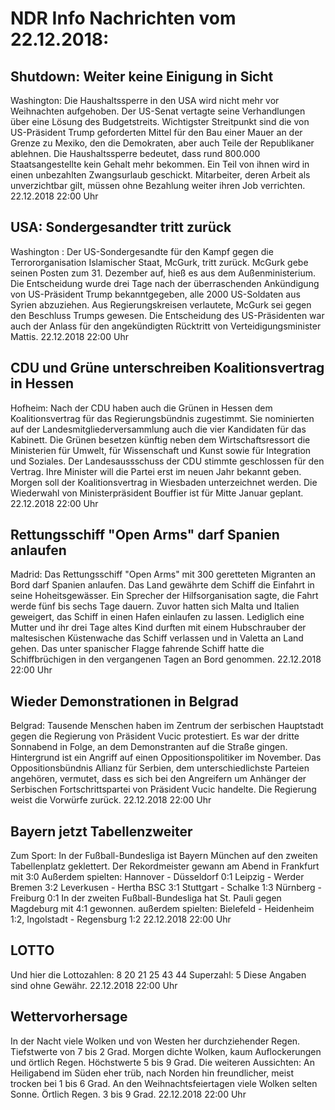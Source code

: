 # NDR Info Nachrichten vom 22.12.2018:


## Shutdown: Weiter keine Einigung in Sicht
Washington: Die Haushaltssperre in den USA wird nicht mehr vor Weihnachten aufgehoben. Der US-Senat vertagte seine Verhandlungen über eine Lösung des Budgetstreits. Wichtigster Streitpunkt sind die von US-Präsident Trump geforderten Mittel für den Bau einer Mauer an der Grenze zu Mexiko, den die Demokraten, aber auch Teile der Republikaner ablehnen. Die Haushaltssperre bedeutet, dass rund 800.000 Staatsangestellte kein Gehalt mehr bekommen. Ein Teil von ihnen wird in einen unbezahlten Zwangsurlaub geschickt. Mitarbeiter, deren Arbeit als unverzichtbar gilt, müssen ohne Bezahlung weiter ihren Job verrichten. 22.12.2018 22:00 Uhr 

## USA: Sondergesandter tritt zurück
Washington :    Der US-Sondergesandte für den Kampf gegen die Terrororganisation Islamischer Staat, McGurk, tritt zurück. McGurk gebe seinen Posten zum 31. Dezember auf, hieß es aus dem Außenministerium. Die Entscheidung wurde drei Tage nach der überraschenden Ankündigung von US-Präsident Trump bekanntgegeben, alle 2000 US-Soldaten aus Syrien abzuziehen. Aus Regierungskreisen verlautete, McGurk sei gegen den Beschluss Trumps gewesen. Die Entscheidung des US-Präsidenten war auch der Anlass für den angekündigten Rücktritt von Verteidigungsminister Mattis. 22.12.2018 22:00 Uhr 

## CDU und Grüne unterschreiben Koalitionsvertrag in Hessen
Hofheim: Nach der CDU haben auch die Grünen in Hessen dem Koalitionsvertrag für das Regierungsbündnis zugestimmt. Sie nominierten auf der Landesmitgliederversammlung auch die vier Kandidaten für das Kabinett. Die Grünen besetzen künftig neben dem Wirtschaftsressort die Ministerien für Umwelt, für Wissenschaft und Kunst sowie für Integration und Soziales. Der Landesaussschuss der CDU stimmte geschlossen für den Vertrag. Ihre Minister will die Partei erst im neuen Jahr bekannt geben. Morgen soll der Koalitionsvertrag in Wiesbaden unterzeichnet werden. Die Wiederwahl von Ministerpräsident Bouffier ist für Mitte Januar geplant. 22.12.2018 22:00 Uhr 

## Rettungsschiff "Open Arms" darf Spanien anlaufen
Madrid: Das Rettungsschiff "Open Arms" mit 300 geretteten Migranten an Bord darf Spanien anlaufen. Das Land gewährte dem Schiff die Einfahrt in seine Hoheitsgewässer. Ein Sprecher der Hilfsorganisation sagte, die Fahrt werde fünf bis sechs Tage dauern. Zuvor hatten sich Malta und Italien geweigert, das Schiff in einen Hafen einlaufen zu lassen. Lediglich eine Mutter und ihr drei Tage altes Kind durften mit einem Hubschrauber der maltesischen Küstenwache das Schiff verlassen und in Valetta an Land gehen. Das unter spanischer Flagge fahrende Schiff hatte die Schiffbrüchigen in den vergangenen Tagen an Bord genommen. 22.12.2018 22:00 Uhr 

## Wieder Demonstrationen in Belgrad
Belgrad:        Tausende Menschen haben im Zentrum der serbischen Hauptstadt gegen die Regierung von Präsident Vucic protestiert. Es war der dritte Sonnabend in Folge, an dem Demonstranten auf die Straße gingen. Hintergrund ist ein Angriff auf einen Oppositionspolitiker im November. Das Oppositionsbündnis Allianz für Serbien, dem unterschiedlichste Parteien angehören, vermutet, dass es sich bei den Angreifern um Anhänger der Serbischen Fortschrittspartei von Präsident Vucic handelte. Die Regierung weist die Vorwürfe zurück. 22.12.2018 22:00 Uhr 

## Bayern jetzt Tabellenzweiter
Zum Sport: In der Fußball-Bundesliga ist Bayern München auf den zweiten Tabellenplatz geklettert. Der Rekordmeister gewann am Abend in Frankfurt mit 3:0
Außerdem spielten:
Hannover - Düsseldorf 0:1
Leipzig - Werder Bremen		3:2
Leverkusen - Hertha BSC		3:1
Stuttgart - Schalke			1:3
Nürnberg - Freiburg 0:1 In der zweiten Fußball-Bundesliga hat St. Pauli gegen Magdeburg mit 4:1 gewonnen. außerdem spielten:
Bielefeld - Heidenheim 1:2,
Ingolstadt - Regensburg 1:2 22.12.2018 22:00 Uhr 

## LOTTO
Und hier die Lottozahlen:
8		20		21		25		43		44
Superzahl:		5 Diese Angaben sind ohne Gewähr. 22.12.2018 22:00 Uhr 

## Wettervorhersage
In der Nacht viele Wolken und von Westen her durchziehender Regen. Tiefstwerte von 7 bis 2 Grad. Morgen dichte Wolken, kaum Auflockerungen und örtlich Regen. Höchstwerte 5 bis 9 Grad. Die weiteren Aussichten: An Heiligabend im Süden eher trüb, nach Norden hin freundlicher, meist trocken bei 1 bis 6 Grad. An den Weihnachtsfeiertagen viele Wolken selten Sonne. Örtlich Regen. 3 bis 9 Grad. 22.12.2018 22:00 Uhr 
